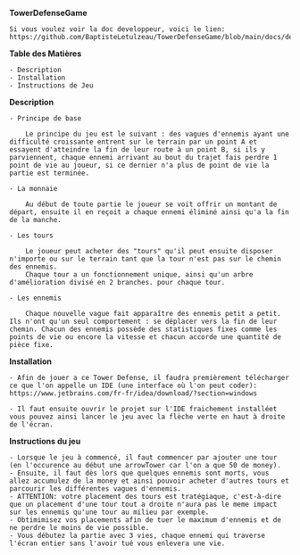 **TowerDefenseGame**

    Si vous voulez voir la doc developpeur, voici le lien: https://github.com/BaptisteLetulzeau/TowerDefenseGame/blob/main/docs/developer/README.md

**Table des Matières**

    - Description
    - Installation
    - Instructions de Jeu

**Description**

    - Principe de base
    
        Le principe du jeu est le suivant : des vagues d'ennemis ayant une difficulté croissante entrent sur le terrain par un point A et essayent d'atteindre la fin de leur route à un point B, si ils y parviennent, chaque ennemi arrivant au bout du trajet fais perdre 1 point de vie au joueur, si ce dernier n'a plus de point de vie la partie est terminée. 

    - La monnaie

        Au début de toute partie le joueur se voit offrir un montant de départ, ensuite il en reçoit a chaque ennemi éliminé ainsi qu'a la fin de la manche.
    
    - Les tours

        Le joueur peut acheter des "tours" qu'il peut ensuite disposer n'importe ou sur le terrain tant que la tour n'est pas sur le chemin des ennemis.
        Chaque tour a un fonctionnement unique, ainsi qu'un arbre d'amélioration divisé en 2 branches. pour chaque tour.

    - Les ennemis

        Chaque nouvelle vague fait apparaître des ennemis petit a petit. Ils n'ont qu'un seul comportement : se déplacer vers la fin de leur chemin. Chacun des ennemis possède des statistiques fixes comme les points de vie ou encore la vitesse et chacun accorde une quantité de pièce fixe.

**Installation**

    - Afin de jouer a ce Tower Defense, il faudra premièrement télécharger ce que l'on appelle un IDE (une interface où l'on peut coder): https://www.jetbrains.com/fr-fr/idea/download/?section=windows

    - Il faut ensuite ouvrir le projet sur l'IDE fraichement installéet vous pouvez ainsi lancer le jeu avec la flèche verte en haut à droite de l'écran.

**Instructions du jeu**

    - Lorsque le jeu à commencé, il faut commencer par ajouter une tour (en l'occurence au début une arrowTower car l'on a que 50 de money).
    - Ensuite, il faut dès lors que quelques ennemis sont morts, vous allez accumulez de la money et ainsi pouvoir acheter d'autres tours et parcourir les différentes vagues d'ennemis.
    - ATTENTION: votre placement des tours est tratégiaque, c'est-à-dire que un placement d'une tour tout a droite n'aura pas le meme impact sur les ennemis qu'une tour au milieu par exemple. 
    - Obtimimisez vos placements afin de tuer le maximum d'ennemis et de ne perdre le moins de vie possible.
    - Vous débutez la partie avec 3 vies, chaque ennemi qui traverse l'écran entier sans l'avoir tué vous enlevera une vie.
